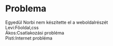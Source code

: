 # Problema
Egyedül Norbi nem készitette el a weboldalrészét <br>
Levi:Főoldal,css <br>
Ákos:Csatlakozási probléma <br>
Pisti:Internet probléma <br>
